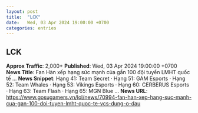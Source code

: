 ```yaml
---
layout: post
title:  "LCK"
date:   Wed, 03 Apr 2024 19:00:00 +0700
categories: entries
---
```

## LCK
**Approx Traffic**: 2,000+
**Published**: Wed, 03 Apr 2024 19:00:00 +0700
**News Title**: Fan Hàn xếp hạng sức mạnh của gần 100 đội tuyển LMHT quốc tế ...
**News Snippet**: Hạng 41: Team Secret &middot; Hạng 51: GAM Esports &middot; Hạng 52: Team Whales &middot; Hạng 53: Vikings Esports &middot; Hạng 60: CERBERUS Esports &middot; Hạng 63: Team Flash &middot; Hạng 65: MGN Blue&nbsp;...
**News URL**: https://www.gosugamers.vn/lol/news/70994-fan-han-xep-hang-suc-manh-cua-gan-100-doi-tuyen-lmht-quoc-te-vcs-dung-o-dau
